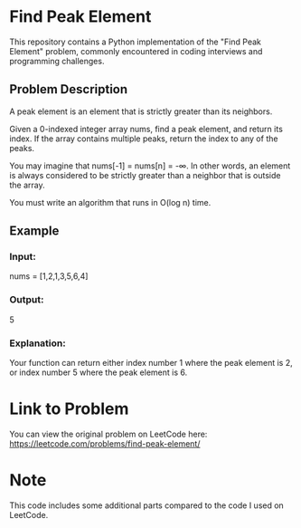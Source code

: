 # Find Peak Element

This repository contains a Python implementation of the "Find Peak Element" problem, commonly encountered in coding interviews and programming challenges.

## Problem Description

A peak element is an element that is strictly greater than its neighbors.

Given a 0-indexed integer array nums, find a peak element, and return its index. If the array contains multiple peaks, return the index to any of the peaks.

You may imagine that nums[-1] = nums[n] = -∞. In other words, an element is always considered to be strictly greater than a neighbor that is outside the array.

You must write an algorithm that runs in O(log n) time.

## Example
### Input:
nums = [1,2,1,3,5,6,4]
### Output:
5
### Explanation:
Your function can return either index number 1 where the peak element is 2, or index number 5 where the peak element is 6.


# Link to Problem
You can view the original problem on LeetCode here: https://leetcode.com/problems/find-peak-element/

# Note
This code includes some additional parts compared to the code I used on LeetCode.





